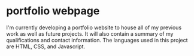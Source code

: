 # portfolio webpage
I'm currently developing a portfolio website to house all of my previous work as well as future projects. It will also contain a summary of my qualifications and contact information. The languages used in this project are HTML, CSS, and Javascript.
